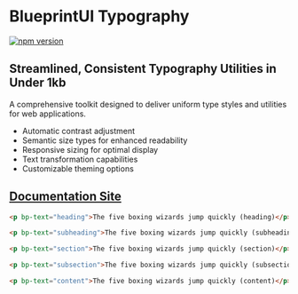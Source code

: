 # BlueprintUI Typography

[![npm version](https://badge.fury.io/js/@blueprintui%2Ftypography.svg)](https://badge.fury.io/js/@blueprintui%2Ftypography)

## Streamlined, Consistent Typography Utilities in Under 1kb

A comprehensive toolkit designed to deliver uniform type styles and utilities for web applications.

- Automatic contrast adjustment
- Semantic size types for enhanced readability
- Responsive sizing for optimal display
- Text transformation capabilities
- Customizable theming options

## [Documentation Site](https://blueprintui.dev/docs/foundation/typography)

```html
<p bp-text="heading">The five boxing wizards jump quickly (heading)</p>

<p bp-text="subheading">The five boxing wizards jump quickly (subheading)</p>

<p bp-text="section">The five boxing wizards jump quickly (section)</p>

<p bp-text="subsection">The five boxing wizards jump quickly (subsection)</p>

<p bp-text="content">The five boxing wizards jump quickly (content)</p>
```

